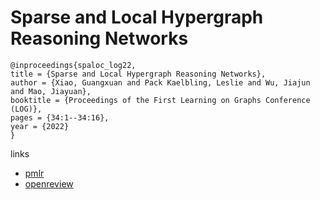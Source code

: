 # Sparse and Local Hypergraph Reasoning Networks

```
@inproceedings{spaloc_log22,
title = {Sparse and Local Hypergraph Reasoning Networks},
author = {Xiao, Guangxuan and Pack Kaelbling, Leslie and Wu, Jiajun and Mao, Jiayuan},
booktitle = {Proceedings of the First Learning on Graphs Conference (LOG)},
pages = {34:1--34:16},
year = {2022}
}
```

links
- [pmlr](https://proceedings.mlr.press/v198/xiao22a.html)
- [openreview](https://openreview.net/forum?id=m3aVA7ykn67)
